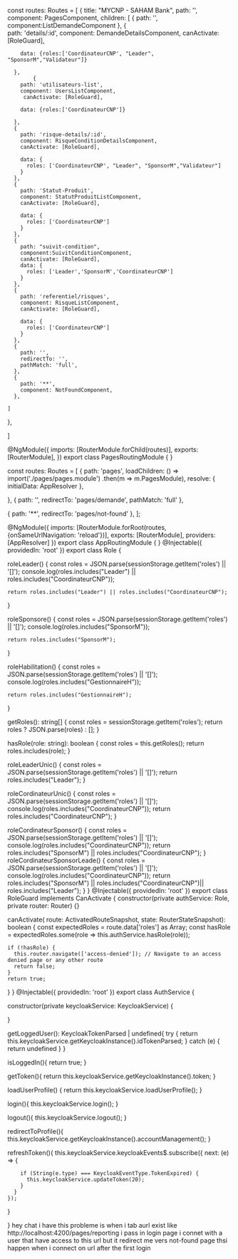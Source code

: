 const routes: Routes = [
  {
    title: "MYCNP - SAHAM Bank",
    path: '',
    component: PagesComponent,
    children: [
{
    path: '',
    component:ListDemandeComponent
},
      {  
        path: 'details/:id',
        component: DemandeDetailsComponent,
         canActivate: [RoleGuard],
         
        data: {roles:['CoordinateurCNP', "Leader", "SponsorM","Validateur"]}
        
      },
            {
        path: 'utilisateurs-list',
        component: UsersListComponent,
         canActivate: [RoleGuard],
         
        data: {roles:['CoordinateurCNP']}
        
      },
      {
        path: 'risque-details/:id',
        component: RisqueConditionDetailsComponent,
        canActivate: [RoleGuard],

        data: {
          roles: ['CoordinateurCNP', "Leader", "SponsorM","Validateur"]
        }
      },
      {
        path: 'Statut-Produit',
        component: StatutProduitListComponent,
        canActivate: [RoleGuard],

        data: {
          roles: ['CoordinateurCNP']
        }
      },
      {
        path: "suivit-condition",
        component:SuivitConditionComponent,
        canActivate: [RoleGuard],
        data: {
          roles: ['Leader','SponsorM','CoordinateurCNP']
        }
      },
      {
        path: 'referentiel/risques',
        component: RisqueListComponent,
        canActivate: [RoleGuard],

        data: {
          roles: ['CoordinateurCNP']
        }
      },
      {
        path: '',
        redirectTo: '',
        pathMatch: 'full',
      },
      {
        path: '**',
        component: NotFoundComponent,
      },

    ]
  },



]

@NgModule({
  imports: [RouterModule.forChild(routes)],
  exports: [RouterModule],
})
export class PagesRoutingModule { }

const routes: Routes = [
  {
   path: 'pages',
   loadChildren: () => import('./pages/pages.module')
     .then(m => m.PagesModule),
     resolve: {
      initialData: AppResolver
    },


  },
  { path: '', redirectTo: 'pages/demande', pathMatch: 'full' },

  { path: '**', redirectTo: 'pages/not-found' },
];

@NgModule({
  imports: [RouterModule.forRoot(routes, {onSameUrlNavigation: 'reload'})],
  exports: [RouterModule],
  providers: [AppResolver]
})
export class AppRoutingModule { }
@Injectable({
  providedIn: 'root'
})
export class Role {

  roleLeader() {
    const roles = JSON.parse(sessionStorage.getItem('roles') || '[]');
    console.log(roles.includes("Leader") || roles.includes("CoordinateurCNP"));

    return roles.includes("Leader") || roles.includes("CoordinateurCNP");
  }

  roleSponsore() {
    const roles = JSON.parse(sessionStorage.getItem('roles') || '[]');
    console.log(roles.includes("SponsorM"));

    return roles.includes("SponsorM");
  }

  roleHabilitation() {
    const roles = JSON.parse(sessionStorage.getItem('roles') || '[]');
    console.log(roles.includes("GestionnaireH"));

    return roles.includes("GestionnaireH");
  }

  getRoles(): string[] {
    const roles = sessionStorage.getItem('roles');
    return roles ? JSON.parse(roles) : [];
  }

  hasRole(role: string): boolean {
    const roles = this.getRoles();
    return roles.includes(role);
  }

  roleLeaderUnic() {
    const roles = JSON.parse(sessionStorage.getItem('roles') || '[]');
    return roles.includes("Leader");
  }

  roleCordinateurUnic() {
    const roles = JSON.parse(sessionStorage.getItem('roles') || '[]');
    console.log(roles.includes("CoordinateurCNP"));
    return roles.includes("CoordinateurCNP");
  }

  roleCordinateurSponsor() {
    const roles = JSON.parse(sessionStorage.getItem('roles') || '[]');
    console.log(roles.includes("CoordinateurCNP"));
    return roles.includes("SponsorM") || roles.includes("CoordinateurCNP");
  }
  roleCordinateurSponsorLeade() {
    const roles = JSON.parse(sessionStorage.getItem('roles') || '[]');
    console.log(roles.includes("CoordinateurCNP"));
    return roles.includes("SponsorM") || roles.includes("CoordinateurCNP")|| roles.includes("Leader");
  }
}
@Injectable({
  providedIn: 'root'
})
export class RoleGuard implements CanActivate {
  constructor(private authService: Role, private router: Router) {}

  canActivate(
    route: ActivatedRouteSnapshot,
    state: RouterStateSnapshot): boolean {
    const expectedRoles = route.data['roles'] as Array<string>;
    const hasRole = expectedRoles.some(role => this.authService.hasRole(role));

    if (!hasRole) {
      this.router.navigate(['access-denied']); // Navigate to an access denied page or any other route
      return false;
    }
    return true;
  }
}
@Injectable({
  providedIn: 'root'
})
export class AuthService {
 
  constructor(private keycloakService: KeycloakService) {

  }

  getLoggedUser(): KeycloakTokenParsed | undefined{
    try {
      return this.keycloakService.getKeycloakInstance().idTokenParsed;
    } catch (e) {
      return undefined
    }
  }

  isLoggedIn(){
    return true;
  }

  getToken(){
    return this.keycloakService.getKeycloakInstance().token;
  }

  loadUserProfile() {
    return this.keycloakService.loadUserProfile();
  }

  login(){
    this.keycloakService.login();
  }

  logout(){
    this.keycloakService.logout();
  }

  redirectToProfile(){
    this.keycloakService.getKeycloakInstance().accountManagement();
  }

  refreshToken(){
    this.keycloakService.keycloakEvents$.subscribe({
      next: (e) => {
    
        if (String(e.type) === KeycloakEventType.TokenExpired) {
          this.keycloakService.updateToken(20);
        }
      }
    });
  }

}
hey chat i have this probleme is when i tab aurl exist like
http://localhost:4200/pages/reporting i pass in login page i connet with a user that have access to this url but it redirect me vers not-found page thsi happen when i connect on url after the first login

